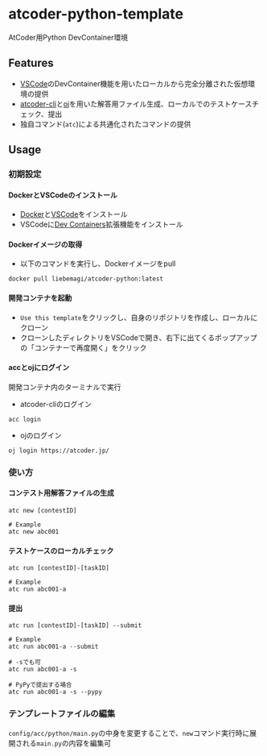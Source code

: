 # atcoder-python-template

AtCoder用Python DevContainer環境

## Features

- [VSCode](https://code.visualstudio.com/)のDevContainer機能を用いたローカルから完全分離された仮想環境の提供
- [atcoder-cli](https://github.com/Tatamo/atcoder-cli)と[oj](https://github.com/online-judge-tools/oj)を用いた解答用ファイル生成、ローカルでのテストケースチェック、提出
- 独自コマンド(`atc`)による共通化されたコマンドの提供

## Usage

### 初期設定

#### DockerとVSCodeのインストール

- [Docker](https://www.docker.com/)と[VSCode](https://code.visualstudio.com/)をインストール
- VSCodeに[Dev Containers](https://marketplace.visualstudio.com/items?itemName=ms-vscode-remote.remote-containers)拡張機能をインストール

#### Dockerイメージの取得

- 以下のコマンドを実行し、Dockerイメージをpull

```
docker pull liebemagi/atcoder-python:latest
```

#### 開発コンテナを起動

- `Use this template`をクリックし、自身のリポジトリを作成し、ローカルにクローン
- クローンしたディレクトリをVSCodeで開き、右下に出てくるポップアップの「コンテナーで再度開く」をクリック

#### accとojにログイン

開発コンテナ内のターミナルで実行

- atcoder-cliのログイン

```
acc login
```

- ojのログイン

```
oj login https://atcoder.jp/
```

### 使い方

#### コンテスト用解答ファイルの生成

```
atc new [contestID]

# Example
atc new abc001
```

#### テストケースのローカルチェック

```
atc run [contestID]-[taskID]

# Example
atc run abc001-a
```

#### 提出

```
atc run [contestID]-[taskID] --submit

# Example
atc run abc001-a --submit

# -sでも可
atc run abc001-a -s

# PyPyで提出する場合
atc run abc001-a -s --pypy
```

### テンプレートファイルの編集

`config/acc/python/main.py`の中身を変更することで、`new`コマンド実行時に展開される`main.py`の内容を編集可
